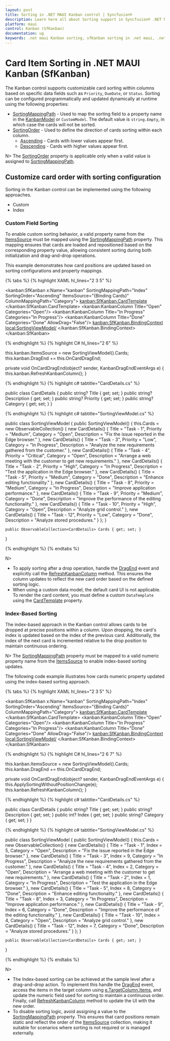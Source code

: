```yaml
---
layout: post
title: Sorting in .NET MAUI Kanban control | Syncfusion®
description: Learn here all about Sorting support in Syncfusion® .NET MAUI Kanban Board (SfKanban) control and more.
platform: maui
control: Kanban (SfKanban)
documentation: ug
keywords: .net maui Kanban sorting, sfKanban sorting in .net maui, .net maui Kanban sorting support.
---
```


# Card Item Sorting in .NET MAUI Kanban (SfKanban)

The Kanban control supports customizable card sorting within columns based on specific data fields such as `Priority`, `DueDate`, or `Status`. Sorting can be configured programmatically and updated dynamically at runtime using the following properties:

* [SortingMappingPath](https://help.syncfusion.com/cr/maui/Syncfusion.Maui.Kanban.SfKanban.html#Syncfusion_Maui_Kanban_SfKanban_SortingMappingPath) - Used to map the sorting field to a property name in the [KanbanModel](https://help.syncfusion.com/cr/maui/Syncfusion.Maui.Kanban.KanbanModel.html) or `CustomModel`. The default value is `string.Empty`, in which case the cards will not be sorted.
* [SortingOrder](https://help.syncfusion.com/cr/maui/Syncfusion.Maui.Kanban.SfKanban.html#Syncfusion_Maui_Kanban_SfKanban_SortingOrder) - Used to define the direction of cards sorting within each column.
   * [Ascending](https://help.syncfusion.com/cr/maui/Syncfusion.Maui.Kanban.KanbanSortingOrder.html#Syncfusion_Maui_Kanban_KanbanSortingOrder_Ascending) - Cards with lower values appear first.
   * [Descending](https://help.syncfusion.com/cr/maui/Syncfusion.Maui.Kanban.KanbanSortingOrder.html#Syncfusion_Maui_Kanban_KanbanSortingOrder_Descending) - Cards with higher values appear first. 

N> The [SortingOrder](https://help.syncfusion.com/cr/maui/Syncfusion.Maui.Kanban.SfKanban.html#Syncfusion_Maui_Kanban_SfKanban_SortingOrder) property is applicable only when a valid value is assigned to [SortingMappingPath](https://help.syncfusion.com/cr/maui/Syncfusion.Maui.Kanban.SfKanban.html#Syncfusion_Maui_Kanban_SfKanban_SortingMappingPath).

## Customize card order with sorting configuration

Sorting in the Kanban control can be implemented using the following approaches.

   * Custom
   * Index

### Custom Field Sorting

To enable custom sorting behavior, a valid property name from the [ItemsSource](https://help.syncfusion.com/cr/maui/Syncfusion.Maui.Kanban.SfKanban.html#Syncfusion_Maui_Kanban_SfKanban_ItemsSource) must be mapped using the [SortingMappingPath](https://help.syncfusion.com/cr/maui/Syncfusion.Maui.Kanban.SfKanban.html#Syncfusion_Maui_Kanban_SfKanban_SortingMappingPath) property. This mapping ensures that cards are loaded and repositioned based on the corresponding property value, allowing consistent sorting during both initialization and drag-and-drop operations.

This example demonstrates how card positions are updated based on sorting configurations and property mappings.

{% tabs %}
{% highlight XAML hl_lines="2 3 5" %}

<kanban:SfKanban x:Name="kanban"
                 SortingMappingPath="Index"
                 SortingOrder="Ascending"
                 ItemsSource="{Binding Cards}"
                 ColumnMappingPath="Category">
    <kanban:SfKanban.CardTemplate>
        <DataTemplate>
            <Border Stroke="Black"
                    StrokeThickness="1"
                    StrokeShape="RoundRectangle 8"
                    Background="#F3CFCE">
                <Grid RowDefinitions="Auto,Auto,Auto"
                      ColumnDefinitions="Auto,*"
                      ColumnSpacing="8"
                      Padding="8">
                    <HorizontalStackLayout Grid.Row="0"
                                           Grid.ColumnSpan="2"
                                           Spacing="4"
                                           VerticalOptions="Center"
                                           HeightRequest="20">
                        <Label Grid.Row="0"
                               Grid.ColumnSpan="2"
                               Text="{Binding Priority, StringFormat='• {0}'}"
                               FontSize="14"
                               FontAttributes="Bold"
                               TextColor="Orange"
                               VerticalOptions="Center"
                               VerticalTextAlignment="Center"
                               HeightRequest="20"/>
                    </HorizontalStackLayout>
                    <Label Grid.Row="1"
                           Grid.ColumnSpan="2"
                           Text="{Binding Title}"
                           FontAttributes="Bold"
                           FontSize="14"
                           HorizontalTextAlignment="Center"
                           VerticalTextAlignment="Center"
                           Margin="5"/>
                    <Label Grid.Row="2"
                           Grid.ColumnSpan="2"
                           Text="{Binding Description}"
                           FontSize="12"
                           HorizontalTextAlignment="Center"
                           LineBreakMode="WordWrap"
                           Margin="5"/>
                </Grid>
            </Border>
        </DataTemplate>
    </kanban:SfKanban.CardTemplate>
    <kanban:KanbanColumn Title="Open"
                         Categories="Open"/>
    <kanban:KanbanColumn Title="In Progress"
                         Categories="In Progress"/>
    <kanban:KanbanColumn Title="Done"
                         Categories="Done"
                         AllowDrag="False"/>
    <kanban:SfKanban.BindingContext>
        <local:SortingViewModel/>
    </kanban:SfKanban.BindingContext>
</kanban:SfKanban>

{% endhighlight %}
{% highlight C# hl_lines="2 6" %}

this.kanban.ItemsSource = new SortingViewModel().Cards;
this.kanban.DragEnd += this.OnCardDragEnd;

private void OnCardDragEnd(object? sender, KanbanDragEndEventArgs e)
{
    this.kanban.RefreshKanbanColumn();
}

{% endhighlight %}
{% highlight c# tabtitle="CardDetails.cs" %}

public class CardDetails
{
    public string? Title { get; set; }
    public string? Description { get; set; }
    public string? Priority { get; set; }
    public string? Category { get; set; }
}

{% endhighlight %}
{% highlight c# tabtitle="SortingViewModel.cs" %}

public class SortingViewModel
{
    public SortingViewModel()
    {
        this.Cards = new ObservableCollection<CardDetails>()
        {
            new CardDetails() { Title = "Task - 1", Priority = "Medium", Category = "Open", Description = "Fix the issue reported in the Edge browser." },
            new CardDetails() { Title = "Task - 3", Priority = "Low", Category = "In Progress", Description = "Analyze the new requirements gathered from the customer." },
            new CardDetails() { Title = "Task - 4", Priority = "Critical", Category = "Open", Description = "Arrange a web meeting with the customer to get new requirements." },
            new CardDetails() { Title = "Task - 2", Priority = "High", Category = "In Progress", Description = "Test the application in the Edge browser." },
            new CardDetails() { Title = "Task - 5", Priority = "Medium", Category = "Done", Description = "Enhance editing functionality." },
            new CardDetails() { Title = "Task - 8", Priority = "Medium", Category = "In Progress", Description = "Improve application performance." },
            new CardDetails() { Title = "Task - 9", Priority = "Medium", Category = "Done", Description = "Improve the performance of the editing functionality." },
            new CardDetails() { Title = "Task - 10", Priority = "High", Category = "Open", Description = "Analyze grid control." },
            new CardDetails() { Title = "Task - 12", Priority = "Low", Category = "Done", Description = "Analyze stored procedures." }
        };
    }

    public ObservableCollection<CardDetails> Cards { get; set; }
}

{% endhighlight %}
{% endtabs %}

N> 
 * To apply sorting after a drop operation, handle the [DragEnd](https://help.syncfusion.com/cr/maui/Syncfusion.Maui.Kanban.SfKanban.html#Syncfusion_Maui_Kanban_SfKanban_DragEnd) event and explicitly call the [RefreshKanbanColumn](https://help.syncfusion.com/cr/maui/Syncfusion.Maui.Kanban.SfKanban.html#Syncfusion_Maui_Kanban_SfKanban_RefreshKanbanColumn) method. This ensures the column updates to reflect the new card order based on the defined sorting logic.
 * When using a custom data model, the default card UI is not applicable. To render the card content, you must define a custom `DataTemplate` using the [CardTemplate](https://help.syncfusion.com/cr/maui/Syncfusion.Maui.Kanban.SfKanban.html#Syncfusion_Maui_Kanban_SfKanban_CardTemplate) property.

### Index-Based Sorting

The index-based approach in the Kanban control allows cards to be dropped at precise positions within a column. Upon dropping, the card's index is updated based on the index of the previous card. Additionally, the index of the next card is incremented relative to the drop position to maintain continuous ordering.

N> The [SortingMappingPath](https://help.syncfusion.com/cr/maui/Syncfusion.Maui.Kanban.SfKanban.html#Syncfusion_Maui_Kanban_SfKanban_SortingMappingPath) property must be mapped to a valid numeric property name from the [ItemsSource](https://help.syncfusion.com/cr/maui/Syncfusion.Maui.Kanban.SfKanban.html#Syncfusion_Maui_Kanban_SfKanban_ItemsSource) to enable index-based sorting updates.

The following code example illustrates how cards numeric property updated using the index-based sorting approach.

{% tabs %}
{% highlight XAML hl_lines="2 3 5" %}

<kanban:SfKanban x:Name="kanban"
                 SortingMappingPath="Index"
                 SortingOrder="Ascending"
                 ItemsSource="{Binding Cards}"
                 ColumnMappingPath="Category">
    <kanban:SfKanban.CardTemplate>
        <DataTemplate>
            <Border Stroke="Black"
                    StrokeThickness="1"
                    StrokeShape="RoundRectangle 8"
                    Background="#F3EADC">
                <Grid RowDefinitions="Auto,Auto,Auto"
                      ColumnDefinitions="Auto,*"
                      ColumnSpacing="8"
                      Padding="8">
                    <HorizontalStackLayout Grid.Row="0"
                                           Grid.ColumnSpan="2"
                                           Spacing="4"
                                           VerticalOptions="Center"
                                           HeightRequest="20"
                                           HorizontalOptions="End">
                        <Label Text="{Binding Index, StringFormat='Rank #{0}'}"
                               FontSize="14"
                               FontAttributes="Bold"
                               TextColor="#026B6E"
                               VerticalOptions="Center"
                               VerticalTextAlignment="Center"
                               HeightRequest="20"/>
                    </HorizontalStackLayout>
                    <Label Grid.Row="1"
                           Grid.ColumnSpan="2"
                           Text="{Binding Title}"
                           FontAttributes="Bold"
                           FontSize="14"
                           HorizontalTextAlignment="Center"
                           VerticalTextAlignment="Center"
                           Margin="5"/>
                    <Label Grid.Row="2"
                           Grid.ColumnSpan="2"
                           Text="{Binding Description}"
                           FontSize="12"
                           HorizontalTextAlignment="Center"
                           LineBreakMode="WordWrap"
                           Margin="5"/>
                </Grid>
            </Border>
        </DataTemplate>
    </kanban:SfKanban.CardTemplate>
    <kanban:KanbanColumn Title="Open"
                         Categories="Open"/>
    <kanban:KanbanColumn Title="In Progress"
                         Categories="In Progress"/>
    <kanban:KanbanColumn Title="Done"
                         Categories="Done"
                         AllowDrag="False"/>
    <kanban:SfKanban.BindingContext>
        <local:SortingViewModel/>
    </kanban:SfKanban.BindingContext>
</kanban:SfKanban>

{% endhighlight %}
{% highlight C# hl_lines="2 6 7" %}

this.kanban.ItemsSource = new SortingViewModel().Cards;
this.kanban.DragEnd += this.OnCardDragEnd;

private void OnCardDragEnd(object? sender, KanbanDragEndEventArgs e)
{
    this.ApplySortingWithoutPositionChange(e);
    this.kanban.RefreshKanbanColumn();
}

{% endhighlight %}
{% highlight c# tabtitle="CardDetails.cs" %}

public class CardDetails
{
    public string? Title { get; set; }
    public string? Description { get; set; }
    public int? Index { get; set; }
    public string? Category { get; set; }
}

{% endhighlight %}
{% highlight c# tabtitle="SortingViewModel.cs" %}

public class SortingViewModel
{
    public SortingViewModel()
    {
        this.Cards = new ObservableCollection<CardDetails>()
        {
            new CardDetails() { Title = "Task - 1", Index = 5, Category = "Open", Description = "Fix the issue reported in the Edge browser." },
            new CardDetails() { Title = "Task - 3", Index = 9, Category = "In Progress", Description = "Analyze the new requirements gathered from the customer." },
            new CardDetails() { Title = "Task - 4", Index = 2, Category = "Open", Description = "Arrange a web meeting with the customer to get new requirements." },
            new CardDetails() { Title = "Task - 2", Index = 1, Category = "In Progress", Description = "Test the application in the Edge browser." },
            new CardDetails() { Title = "Task - 5", Index = 8, Category = "Done", Description = "Enhance editing functionality." },
            new CardDetails() { Title = "Task - 8", Index = 3, Category = "In Progress", Description = "Improve application performance." },
            new CardDetails() { Title = "Task - 9", Index = 6, Category = "Done", Description = "Improve the performance of the editing functionality." },
            new CardDetails() { Title = "Task - 10", Index = 4, Category = "Open", Description = "Analyze grid control." },
            new CardDetails() { Title = "Task - 12", Index = 7, Category = "Done", Description = "Analyze stored procedures." }
        };
    }
    
    public ObservableCollection<CardDetails> Cards { get; set; }
}

{% endhighlight %}
{% endtabs %}

N> 
 * The Index-based sorting can be achieved at the sample level after a drag-and-drop action. To implement this handle the [DragEnd](https://help.syncfusion.com/cr/maui/Syncfusion.Maui.Kanban.SfKanban.html#Syncfusion_Maui_Kanban_SfKanban_DragEnd) event, access the items in the target column using [e.TargetColumn.Items](https://help.syncfusion.com/cr/maui/Syncfusion.Maui.Kanban.KanbanColumn.html#Syncfusion_Maui_Kanban_KanbanColumn_Items), and update the numeric field used for sorting to maintain a continuous order. Finally, call [RefreshKanbanColumn](https://help.syncfusion.com/cr/maui/Syncfusion.Maui.Kanban.SfKanban.html#Syncfusion_Maui_Kanban_SfKanban_RefreshKanbanColumn) method to update the UI with the new order.
 * To disable sorting logic, avoid assigning a value to the [SortingMappingPath](https://help.syncfusion.com/cr/maui/Syncfusion.Maui.Kanban.SfKanban.html#Syncfusion_Maui_Kanban_SfKanban_SortingMappingPath) property. This ensures that card positions remain static and reflect the order of the [ItemsSource](https://help.syncfusion.com/cr/maui/Syncfusion.Maui.Kanban.SfKanban.html#Syncfusion_Maui_Kanban_SfKanban_ItemsSource) collection, making it suitable for scenarios where sorting is not required or is managed externally.
